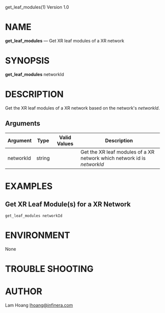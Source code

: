 get_leaf_modules(1) Version 1.0 

NAME
====

**get_leaf_modules** — Get XR leaf modules of a XR network

SYNOPSIS
========

**get_leaf_modules** networkId


DESCRIPTION
===========

Get the XR leaf modules of a XR network based on the network's *networkId*. 


Arguments
-------

| Argument         |  Type     | Valid Values      | Description                   |
|------------------|-----------|-------------------|-------------------------------|
| networkId        |  string   |                   | Get the XR leaf modules of a XR network which network id is *networkId*               |

EXAMPLES
===========

Get XR Leaf Module(s) for a XR Network
------
```
get_leaf_modules networkId 
```
ENVIRONMENT
===========

None

TROUBLE SHOOTING
====



AUTHOR
======

Lam Hoang <lhoang@infinera.com>